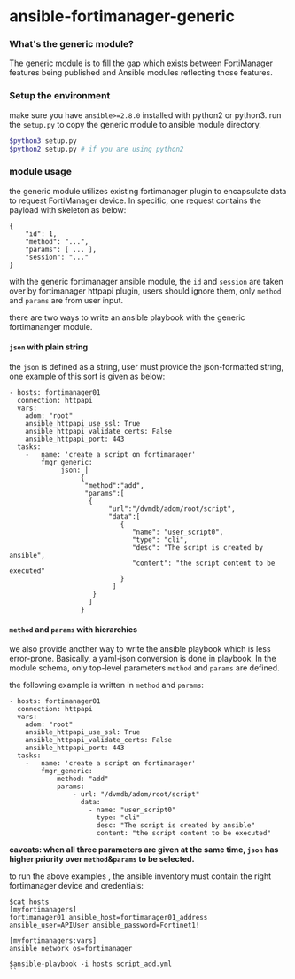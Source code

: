 # ansible-fortimanager-generic

### What's the generic module?

The generic module is to fill the gap which exists between FortiManager features being published and Ansible modules reflecting those features.

### Setup the environment 
make sure you have `ansible>=2.8.0` installed with python2 or python3. run the `setup.py` to copy the generic module to ansible module directory.

```sh
$python3 setup.py 
$python2 setup.py # if you are using python2
```

### module usage

the generic module utilizes existing fortimanager plugin to encapsulate data to request FortiManager device. In specific, one request contains the payload with skeleton as below:

```
{
    "id": 1,
    "method": "...",
    "params": [ ... ],
    "session": "..."
}
```
with the generic fortimanager ansible module, the `id` and `session` are taken over by fortimanager httpapi plugin, users should ignore them, only `method` and `params` are from user input. 

there are two ways to write an ansible playbook with the generic fortimananger module.

#### `json` with plain string

the `json` is defined as a string, user must provide the json-formatted string, one example of this sort is given as below: 
```
- hosts: fortimanager01
  connection: httpapi
  vars:
    adom: "root"
    ansible_httpapi_use_ssl: True
    ansible_httpapi_validate_certs: False
    ansible_httpapi_port: 443
  tasks:
    -   name: 'create a script on fortimanager'
        fmgr_generic:
             json: |
                  {
                   "method":"add",
                   "params":[
                    {
                         "url":"/dvmdb/adom/root/script",
                         "data":[
                            {
                               "name": "user_script0",
                               "type": "cli",
                               "desc": "The script is created by ansible",
                               "content": "the script content to be executed"
                            }
                          ]
                     }
                    ]
                  }
```

#### `method` and `params` with hierarchies
we also provide another way to write the ansible playbook which is less error-prone. Basically, a yaml-json conversion is done in playbook. In the module schema, only top-level parameters `method` and `params` are defined. 

the following example is written in `method` and `params`:
```
- hosts: fortimanager01
  connection: httpapi
  vars:
    adom: "root"
    ansible_httpapi_use_ssl: True
    ansible_httpapi_validate_certs: False
    ansible_httpapi_port: 443
  tasks:
    -   name: 'create a script on fortimanager'
        fmgr_generic:
            method: "add"
            params:
                - url: "/dvmdb/adom/root/script"
                  data:
                    - name: "user_script0"
                      type: "cli"
                      desc: "The script is created by ansible"
                      content: "the script content to be executed"
```


__caveats: when all three parameters are given at the same time, `json` has higher priority over `method`&`params` to be selected.__ 

to run the above examples , the ansible inventory must contain the right fortimanager device and credentials:
```
$cat hosts
[myfortimanagers]
fortimanager01 ansible_host=fortimanager01_address ansible_user=APIUser ansible_password=Fortinet1!

[myfortimanagers:vars]
ansible_network_os=fortimanager

$ansible-playbook -i hosts script_add.yml
``

